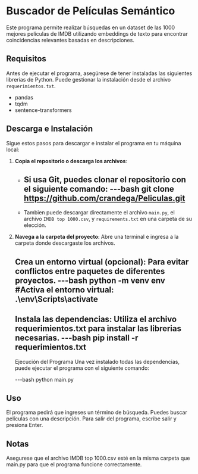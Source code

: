 # Buscador de Películas Semántico

Este programa permite realizar búsquedas en un dataset de las 1000 mejores películas de IMDB utilizando embeddings de texto para encontrar coincidencias relevantes basadas en descripciones.

## Requisitos

Antes de ejecutar el programa, asegúrese de tener instaladas las siguientes librerias de Python. Puede gestionar la instalación desde el archivo `requerimientos.txt`.

- pandas
- tqdm
- sentence-transformers

## Descarga e Instalación

Sigue estos pasos para descargar e instalar el programa en tu máquina local:

1. **Copia el repositorio o descarga los archivos**:
   - Si usa Git, puedes clonar el repositorio con el siguiente comando:
     ---bash
     git clone <https://github.com/crandega/Peliculas.git>
     ---
   - Tambien puede descargar directamente el archivo `main.py`, el archivo `IMDB top 1000.csv`, y `requirements.txt` en una carpeta de su elección.

2. **Navega a la carpeta del proyecto**:
   Abre una terminal e ingresa a la carpeta donde descargaste los archivos.

   Crea un entorno virtual (opcional): Para evitar conflictos entre paquetes de diferentes proyectos.
      ---bash
   python -m venv env
   #Activa el entorno virtual:
   .\env\Scripts\activate
   ---

   Instala las dependencias: Utiliza el archivo requerimientos.txt para instalar las librerias necesarias.
      ---bash
   pip install -r requerimientos.txt
   ---

   Ejecución del Programa
   Una vez instalado todas las dependencias, puede ejecutar el programa con el siguiente comando:

      ---bash
   python main.py

## Uso
El programa pedirá que ingreses un término de búsqueda.
Puedes buscar películas con una descripción.
Para salir del programa, escribe salir y presiona Enter.

## Notas
Asegurese que el archivo IMDB top 1000.csv esté en la misma carpeta que main.py para que el programa funcione correctamente.